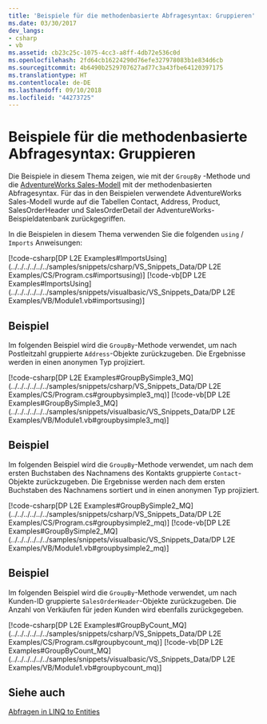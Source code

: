 ```yaml
---
title: 'Beispiele für die methodenbasierte Abfragesyntax: Gruppieren'
ms.date: 03/30/2017
dev_langs:
- csharp
- vb
ms.assetid: cb23c25c-1075-4cc3-a8ff-4db72e536c0d
ms.openlocfilehash: 2fd64cb16224290d76efe327978083b1e834d6cb
ms.sourcegitcommit: 4b6490b2529707627ad77c3a43fbe64120397175
ms.translationtype: HT
ms.contentlocale: de-DE
ms.lasthandoff: 09/10/2018
ms.locfileid: "44273725"
---
```

# <a name="method-based-query-syntax-examples-grouping"></a>Beispiele für die methodenbasierte Abfragesyntax: Gruppieren
Die Beispiele in diesem Thema zeigen, wie mit der `GroupBy` -Methode und die [AdventureWorks Sales-Modell](https://msdn.microsoft.com/library/f16cd988-673f-4376-b034-129ca93c7832) mit der methodenbasierten Abfragesyntax. Für das in den Beispielen verwendete AdventureWorks Sales-Modell wurde auf die Tabellen Contact, Address, Product, SalesOrderHeader und SalesOrderDetail der AdventureWorks-Beispieldatenbank zurückgegriffen.  
  
 In die Beispielen in diesem Thema verwenden Sie die folgenden `using` / `Imports` Anweisungen:  
  
 [!code-csharp[DP L2E Examples#ImportsUsing](../../../../../../samples/snippets/csharp/VS_Snippets_Data/DP L2E Examples/CS/Program.cs#importsusing)]
 [!code-vb[DP L2E Examples#ImportsUsing](../../../../../../samples/snippets/visualbasic/VS_Snippets_Data/DP L2E Examples/VB/Module1.vb#importsusing)]  
  
## <a name="example"></a>Beispiel  
 Im folgenden Beispiel wird die `GroupBy`-Methode verwendet, um nach Postleitzahl gruppierte `Address`-Objekte zurückzugeben. Die Ergebnisse werden in einen anonymen Typ projiziert.  
  
 [!code-csharp[DP L2E Examples#GroupBySimple3_MQ](../../../../../../samples/snippets/csharp/VS_Snippets_Data/DP L2E Examples/CS/Program.cs#groupbysimple3_mq)]
 [!code-vb[DP L2E Examples#GroupBySimple3_MQ](../../../../../../samples/snippets/visualbasic/VS_Snippets_Data/DP L2E Examples/VB/Module1.vb#groupbysimple3_mq)]  
  
## <a name="example"></a>Beispiel  
 Im folgenden Beispiel wird die `GroupBy`-Methode verwendet, um nach dem ersten Buchstaben des Nachnamens des Kontakts gruppierte `Contact`-Objekte zurückzugeben. Die Ergebnisse werden nach dem ersten Buchstaben des Nachnamens sortiert und in einen anonymen Typ projiziert.  
  
 [!code-csharp[DP L2E Examples#GroupBySimple2_MQ](../../../../../../samples/snippets/csharp/VS_Snippets_Data/DP L2E Examples/CS/Program.cs#groupbysimple2_mq)]
 [!code-vb[DP L2E Examples#GroupBySimple2_MQ](../../../../../../samples/snippets/visualbasic/VS_Snippets_Data/DP L2E Examples/VB/Module1.vb#groupbysimple2_mq)]  
  
## <a name="example"></a>Beispiel  
 Im folgenden Beispiel wird die `GroupBy`-Methode verwendet, um nach Kunden-ID gruppierte `SalesOrderHeader`-Objekte zurückzugeben. Die Anzahl von Verkäufen für jeden Kunden wird ebenfalls zurückgegeben.  
  
 [!code-csharp[DP L2E Examples#GroupByCount_MQ](../../../../../../samples/snippets/csharp/VS_Snippets_Data/DP L2E Examples/CS/Program.cs#groupbycount_mq)]
 [!code-vb[DP L2E Examples#GroupByCount_MQ](../../../../../../samples/snippets/visualbasic/VS_Snippets_Data/DP L2E Examples/VB/Module1.vb#groupbycount_mq)]  
  
## <a name="see-also"></a>Siehe auch  
 [Abfragen in LINQ to Entities](../../../../../../docs/framework/data/adonet/ef/language-reference/queries-in-linq-to-entities.md)
